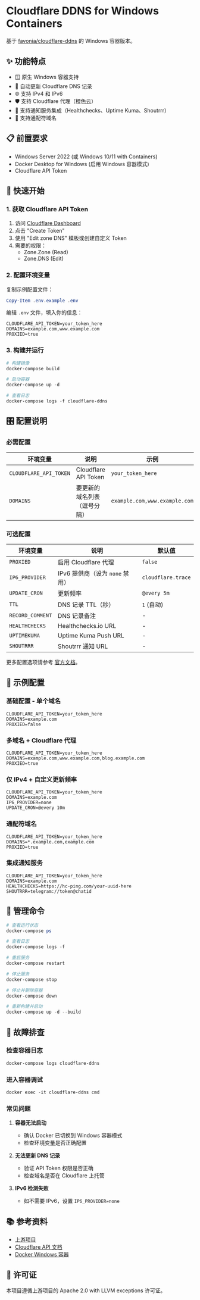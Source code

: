 # Cloudflare DDNS for Windows Containers

基于 [favonia/cloudflare-ddns](https://github.com/favonia/cloudflare-ddns/) 的 Windows 容器版本。

## ✨ 功能特点

- 🪟 原生 Windows 容器支持
- 🔄 自动更新 Cloudflare DNS 记录
- 🌐 支持 IPv4 和 IPv6
- 🛡️ 支持 Cloudflare 代理（橙色云）
- 🔔 支持通知服务集成（Healthchecks、Uptime Kuma、Shoutrrr）
- 🎯 支持通配符域名

## 📋 前置要求

- Windows Server 2022 (或 Windows 10/11 with Containers)
- Docker Desktop for Windows (启用 Windows 容器模式)
- Cloudflare API Token

## 🚀 快速开始

### 1. 获取 Cloudflare API Token

1. 访问 [Cloudflare Dashboard](https://dash.cloudflare.com/profile/api-tokens)
2. 点击 "Create Token"
3. 使用 "Edit zone DNS" 模板或创建自定义 Token
4. 需要的权限：
   - Zone.Zone (Read)
   - Zone.DNS (Edit)

### 2. 配置环境变量

复制示例配置文件：

```powershell
Copy-Item .env.example .env
```

编辑 `.env` 文件，填入你的信息：

```env
CLOUDFLARE_API_TOKEN=your_token_here
DOMAINS=example.com,www.example.com
PROXIED=true
```

### 3. 构建并运行

```powershell
# 构建镜像
docker-compose build

# 启动容器
docker-compose up -d

# 查看日志
docker-compose logs -f cloudflare-ddns
```

## 🎛️ 配置说明

### 必需配置

| 环境变量 | 说明 | 示例 |
|---------|------|------|
| `CLOUDFLARE_API_TOKEN` | Cloudflare API Token | `your_token_here` |
| `DOMAINS` | 要更新的域名列表（逗号分隔） | `example.com,www.example.com` |

### 可选配置

| 环境变量 | 说明 | 默认值 |
|---------|------|--------|
| `PROXIED` | 启用 Cloudflare 代理 | `false` |
| `IP6_PROVIDER` | IPv6 提供商（设为 `none` 禁用） | `cloudflare.trace` |
| `UPDATE_CRON` | 更新频率 | `@every 5m` |
| `TTL` | DNS 记录 TTL（秒） | `1` (自动) |
| `RECORD_COMMENT` | DNS 记录备注 | - |
| `HEALTHCHECKS` | Healthchecks.io URL | - |
| `UPTIMEKUMA` | Uptime Kuma Push URL | - |
| `SHOUTRRR` | Shoutrrr 通知 URL | - |

更多配置选项请参考 [官方文档](https://github.com/favonia/cloudflare-ddns/)。

## 📝 示例配置

### 基础配置 - 单个域名

```env
CLOUDFLARE_API_TOKEN=your_token_here
DOMAINS=example.com
PROXIED=false
```

### 多域名 + Cloudflare 代理

```env
CLOUDFLARE_API_TOKEN=your_token_here
DOMAINS=example.com,www.example.com,blog.example.com
PROXIED=true
```

### 仅 IPv4 + 自定义更新频率

```env
CLOUDFLARE_API_TOKEN=your_token_here
DOMAINS=example.com
IP6_PROVIDER=none
UPDATE_CRON=@every 10m
```

### 通配符域名

```env
CLOUDFLARE_API_TOKEN=your_token_here
DOMAINS=*.example.com,example.com
PROXIED=true
```

### 集成通知服务

```env
CLOUDFLARE_API_TOKEN=your_token_here
DOMAINS=example.com
HEALTHCHECKS=https://hc-ping.com/your-uuid-here
SHOUTRRR=telegram://token@chatid
```

## 🔧 管理命令

```powershell
# 查看运行状态
docker-compose ps

# 查看日志
docker-compose logs -f

# 重启服务
docker-compose restart

# 停止服务
docker-compose stop

# 停止并删除容器
docker-compose down

# 重新构建并启动
docker-compose up -d --build
```

## 🐛 故障排查

### 检查容器日志

```powershell
docker-compose logs cloudflare-ddns
```

### 进入容器调试

```powershell
docker exec -it cloudflare-ddns cmd
```

### 常见问题

1. **容器无法启动**
   - 确认 Docker 已切换到 Windows 容器模式
   - 检查环境变量是否正确配置

2. **无法更新 DNS 记录**
   - 验证 API Token 权限是否正确
   - 检查域名是否在 Cloudflare 上托管

3. **IPv6 检测失败**
   - 如不需要 IPv6，设置 `IP6_PROVIDER=none`

## 📚 参考资料

- [上游项目](https://github.com/favonia/cloudflare-ddns/)
- [Cloudflare API 文档](https://developers.cloudflare.com/api/)
- [Docker Windows 容器](https://docs.microsoft.com/en-us/virtualization/windowscontainers/)

## 📄 许可证

本项目遵循上游项目的 Apache 2.0 with LLVM exceptions 许可证。
